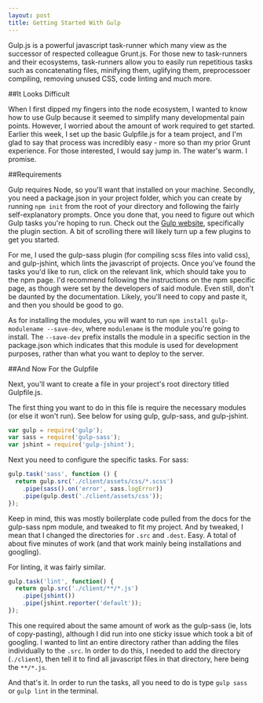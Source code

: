 ```yaml
---
layout: post
title: Getting Started With Gulp
---
```


Gulp.js is a powerful javascript task-runner which many view as the successor of respected colleague Grunt.js. For those new to task-runners and their ecosystems, task-runners allow you to easily run repetitious tasks such as concatenating files, minifying them, uglifying them, preprocessoer compiling, removing unused CSS, code linting and much more.

##It Looks Difficult

When I first dipped my fingers into the node ecosystem, I wanted to know how to use Gulp because it seemed to simplify many developmental pain points. However, I worried about the amount of work required to get started. Earlier this week, I set up the basic Gulpfile.js for a team project, and I'm glad to say that process was incredibly easy - more so than my prior Grunt experience. For those interested, I would say jump in. The water's warm. I promise.

##Requirements

Gulp requires Node, so you'll want that installed on your machine. Secondly, you need a package.json in your project folder, which you can create by running `npm init` from the root of your directory and following the fairly self-explanatory prompts. Once you done that, you need to figure out which Gulp tasks you're hoping to run. Check out the [Gulp website](http://gulpjs.com/), specifically the plugin section. A bit of scrolling there will likely turn up a few plugins to get you started.

For me, I used the gulp-sass plugin (for compiling scss files into valid css), and gulp-jshint, which lints the javascript of projects. Once you've found the tasks you'd like to run, click on the relevant link, which should take you to the npm page. I'd recommend following the instructions on the npm specific page, as though were set by the developers of said module. Even still, don't be daunted by the documentation. Likely, you'll need to copy and paste it, and then you should be good to go.

As for installing the modules, you will want to run `npm install gulp-modulename --save-dev`, where `modulename` is the module you're going to install. The `--save-dev` prefix installs the module in a specific section in the package.json which indicates that this module is used for development purposes, rather than what you want to deploy to the server.

##And Now For the Gulpfile

Next, you'll want to create a file in your project's root directory titled Gulpfile.js.

The first thing you want to do in this file is require the necessary modules (or else it won't run). See below for using gulp, gulp-sass, and gulp-jshint.

```javascript
var gulp = require('gulp');
var sass = require('gulp-sass');
var jshint = require('gulp-jshint');
```

Next you need to configure the specific tasks. For sass:

```javascript
gulp.task('sass', function () {
  return gulp.src('./client/assets/css/*.scss')
    .pipe(sass().on('error', sass.logError))
    .pipe(gulp.dest('./client/assets/css'));
});
```

Keep in mind, this was mostly boilerplate code pulled from the docs for the gulp-sass npm module, and tweaked to fit my project. And by tweaked, I mean that I changed the directories for `.src` and `.dest`. Easy. A total of about five minutes of work (and that work mainly being installations and googling).

For linting, it was fairly similar.

```javascript
gulp.task('lint', function() {
  return gulp.src('./client/**/*.js')
    .pipe(jshint())
    .pipe(jshint.reporter('default'));
});
```

This one required about the same amount of work as the gulp-sass (ie, lots of copy-pasting), although I did run into one sticky issue which took a bit of googling. I wanted to lint an entire directory rather than adding the files individually to the `.src`. In order to do this, I needed to add the directory (`./client`), then tell it to find all javascript files in that directory, here being the `**/*.js`.

And that's it. In order to run the tasks, all you need to do is type `gulp sass` or `gulp lint` in the terminal.
